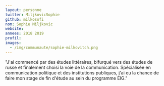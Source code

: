 ```yaml
---
layout: personne
twitter: MiljkovicSophie
github: milkosofi
nom: Sophie Miljkovic
website:
annees: 2018 2019
profil:
images:
  - /img/communaute/sophie-milkovitch.png
---
```


"J'ai commencé par des études littéraires, bifurqué vers des études de russe et finalement choisi la voie de la communication. Spécialisée en communication politique et des institutions publiques, j'ai eu la chance de faire mon stage de fin d'étude au sein du programme EIG."
